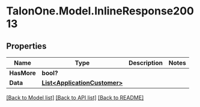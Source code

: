 # TalonOne.Model.InlineResponse20013
## Properties

Name | Type | Description | Notes
------------ | ------------- | ------------- | -------------
**HasMore** | **bool?** |  | 
**Data** | [**List&lt;ApplicationCustomer&gt;**](ApplicationCustomer.md) |  | 

[[Back to Model list]](../README.md#documentation-for-models) [[Back to API list]](../README.md#documentation-for-api-endpoints) [[Back to README]](../README.md)

